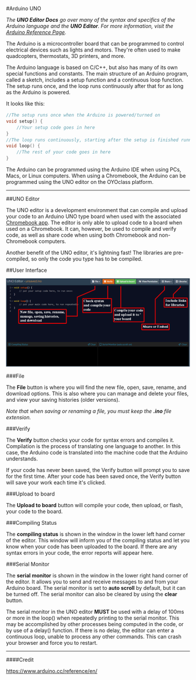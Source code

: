 <!--<div class="doc-header">Arduino UNO</div>-->

#Arduino UNO

*The **UNO Editor Docs** go over many of the syntax and specifics of the Arduino language and the **UNO Editor**. For more information, visit the [Arduino Reference Page](https://www.arduino.cc/reference/en/).*

The Arduino is a microcontroller board that can be programmed to control electrical devices such as lights and motors. They're often used to make quadcopters, thermostats, 3D printers, and more.

The Arduino language is based on C/C++, but also has many of its own special functions and constants. The main structure of an Arduino program, called a sketch, includes a setup function and a continuous loop function. The setup runs once, and the loop runs continuously after that for as long as the Arduino is powered. 

It looks like this:

```c++
//The setup runs once when the Arduino is powered/turned on
void setup() {
	//Your setup code goes in here
}
//The loop runs continuously, starting after the setup is finished running.
void loop() {
	//The rest of your code goes in here
}
```

The Arduino can be programmed using the Arduino IDE when using PCs, Macs, or Linux computers. When using a Chromebook, the Arduino can be programmed using the UNO editor on the OYOclass platform.

---

##UNO Editor
 
The UNO editor is a development environment that can compile and upload your code to an Arduino UNO type board when used with the associated [Chromebook app](https://chrome.google.com/webstore/detail/oyoclass-uno-editor-conne/flhhnjcaeefbdocmdmedihfpponhbjoi). The editor is only able to upload code to a board when used on a Chromebook. It can, however, be used to compile and verify code, as well as share code when using both Chromebook and non-Chromebook computers.

Another benefit of the UNO editor, it's lightning fast! The libraries are pre-compiled, so only the code you type has to be compiled.

##User Interface

![UNO Editor](UNO_Editor_Labeled.PNG)

###File

The **File** button is where you will find the new file, open, save, rename, and download options. This is also where you can manage and delete your files, and view your saving histories (older versions).

*Note that when saving or renaming a file, you must keep the **.ino** file extension.*

###Verify

The **Verify** button checks your code for syntax errors and compiles it. Compilation is the process of translating one language to another. In this case, the Arduino code is translated into the machine code that the Arduino understands.

If your code has never been saved, the Verify button will prompt you to save for the first time. After your code has been saved once, the Verify button will save your work each time it's clicked.

###Upload to board

The **Upload to board** button will compile your code, then upload, or flash, your code to the board. 

###Compiling Status

The **compiling status** is shown in the window in the lower left hand corner of the editor. This window will inform you of the compiling status and let you know when your code has been uploaded to the board. If there are any syntax errors in your code, the error reports will appear here.

###Serial Monitor

The **serial monitor** is shown in the window in the lower right hand corner of the editor. It allows you to send and receive messages to and from your Arduino board. The serial monitor is set to **auto scroll** by default, but it can be turned off. The serial monitor can also be cleared by using the **clear** button.

The serial monitor in the UNO editor **MUST** be used with a delay of 100ms or more in the loop() when repeatedly printing to the serial monitor. This may be accomplished by other processes being computed in the code, or by use of a delay() function. If there is no delay, the editor can enter a continuous loop, unable to process any other commands. This can crash your browser and force you to restart.

---

####Credit

https://www.arduino.cc/reference/en/
